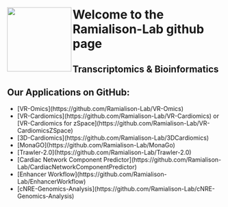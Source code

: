 
<div><img src="https://user-images.githubusercontent.com/79250095/192206702-40b2f24f-4df8-41b9-9ade-fbc9a5cd66d2.png" width="150" height="150" align="left"> <h1>Welcome to the Ramialison-Lab github page
  <h2>Transcriptomics & Bioinformatics 
</div>
  
<div>
  <h2>Our Applications on GitHub:</h2>
  <ul>
    <li>[VR-Omics](https://github.com/Ramialison-Lab/VR-Omics)
    <li>[VR-Cardiomics](https://github.com/Ramialison-Lab/VR-Cardiomics) or [VR-Cardiomics for zSpace](https://github.com/Ramialison-Lab/VR-CardiomicsZSpace)
    <li>[3D-Cardiomics](https://github.com/Ramialison-Lab/3DCardiomics)
    <li>[MonaGO](https://github.com/Ramialison-Lab/MonaGo)
    <li>[Trawler-2.0](https://github.com/Ramialison-Lab/Trawler-2.0)
    <li>[Cardiac Network Component Predictor](https://github.com/Ramialison-Lab/CardiacNetworkComponentPredictor)
    <li>[Enhancer Workflow](https://github.com/Ramialison-Lab/EnhancerWorkflow)
    <li>[cNRE-Genomics-Analysis](https://github.com/Ramialison-Lab/cNRE-Genomics-Analysis)
  </ul>
</div>

